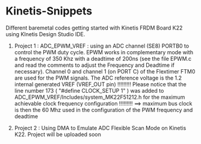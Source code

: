 # Kinetis-Snippets

Different baremetal codes getting started with Kinetis FRDM Board K22 using KInetis Design Studio IDE.

1) Project 1 :
ADC_EPWM_VREF : using an ADC channel (SE8) PORTB0 to control the PWM duty cycle.
EPWM works in complementary mode with a frequency of 350 Khz with a deadtime of 200ns 
(see the file EPWM.c and read the comments to adjust the Frequency and Deadtime if necessary).
Channel 0 and channel 1 (on PORT C) of the Flextimer FTM0 are used for the PWM signals.
The ADC reference voltage is the 1.2 internal generated VREF  (VREF_OUT pin) 
!!!!!!!!! Please notice that the line number 173 ( "#define CLOCK_SETUP 1" ) was added to ADC_EPWM_VREF/Includes/system_MK22F51212.h 
for the maximum achievable clock frequency configuration !!!!!!!!!
==> maximum bus clock is then the 60 Mhz used in the configuration of the PWM frequency and deadtime


2) Project 2 :
Using DMA to Emulate ADC Flexible Scan Mode on Kinetis K22.
Project will be uploaded soon
